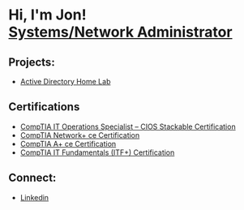 <h1>Hi, I'm Jon! <br/><a href="https://www.linkedin.com/in/jon-czerwinski/">Systems/Network Administrator</a>

<h2>Projects:</h2>

- [Active Directory Home Lab](https://github.com/jwczerwinski/Active-Directory-Home-Lab)

<h2>Certifications</h2>

- [CompTIA IT Operations Specialist – CIOS Stackable Certification](https://www.credly.com/badges/e8e4cce0-e2eb-4b02-97e3-97139e00ea7e/linked_in_profile)
- [CompTIA Network+ ce Certification](https://www.credly.com/badges/f8e57115-9f22-41eb-9346-71ca009bd2ca/linked_in_profile)
- [CompTIA A+ ce Certification](https://www.credly.com/badges/00a0fbd6-19e8-47db-8185-8c6af4d7881e/linked_in_profile)
- [CompTIA IT Fundamentals (ITF+) Certification](https://www.credly.com/badges/e5db48d5-d6e7-4ff9-81d2-0e5217b83449/linked_in_profile)

<h2>Connect:</h2>

- [Linkedin](https://www.linkedin.com/in/jon-czerwinski/)

<!--
**jwczerwinski** is a ✨ _special_ ✨ repository because its `README.md` (this file) appears on your GitHub profile.

Here are some ideas to get you started:

- 🔭 I’m currently working on ...
- 🌱 I’m currently learning ...
- 👯 I’m looking to collaborate on ...
- 🤔 I’m looking for help with ...
- 💬 Ask me about ...
- 📫 How to reach me: ...
- ⚡ Fun fact: ...
-->
